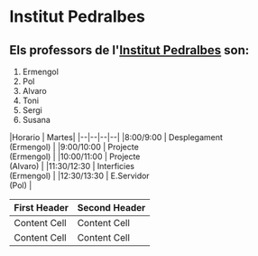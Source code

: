 # Institut Pedralbes
## Els professors de l'[Institut Pedralbes](https://www.institutpedralbes.cat/) son:

1. Ermengol
2. Pol
3. Alvaro
4. Toni
5. Sergi
6. Susana

|Horario  |  Martes|
|--|--|--|--|
|8:00/9:00  | Desplegament<br> (Ermengol) |
|9:00/10:00  | Projecte<br> (Ermengol) |
|10:00/11:00  | Projecte<br> (Alvaro) |
|11:30/12:30  | Interficies<br> (Ermengol) |
|12:30/13:30  | E.Servidor<br> (Pol) |

| First Header  | Second Header |
| ------------- | ------------- |
| Content Cell  | Content Cell  |
| Content Cell  | Content Cell  |
